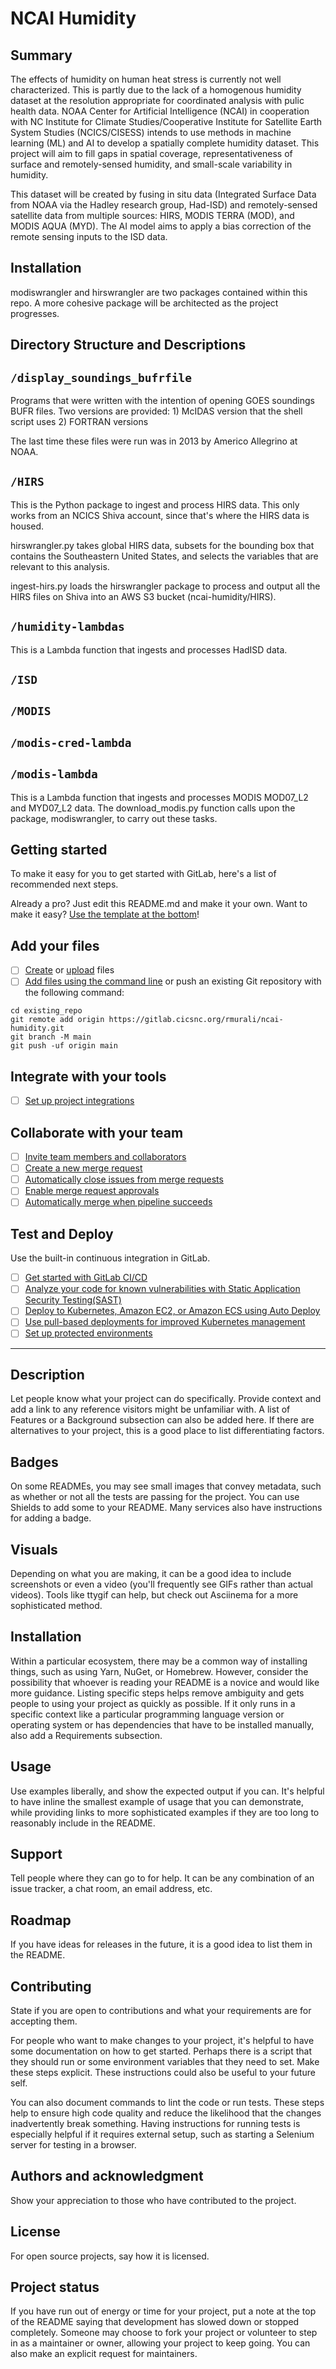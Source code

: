 # NCAI Humidity

## Summary

The effects of humidity on human heat stress is currently not well characterized. This is partly due to the lack of a homogenous humidity dataset at the resolution appropriate for coordinated analysis with pulic health data. NOAA Center for Artificial Intelligence (NCAI) in cooperation with NC Institute for Climate Studies/Cooperative Institute for Satellite Earth System Studies (NCICS/CISESS) intends to use methods in machine learning (ML) and AI to develop a spatially complete humidity dataset. This project will aim to fill gaps in spatial coverage, representativeness of surface and remotely-sensed humidity, and small-scale variability in humidity. 

This dataset will be created by fusing in situ data (Integrated Surface Data from NOAA via the Hadley research group, Had-ISD) and remotely-sensed satellite data from multiple sources: HIRS, MODIS TERRA (MOD), and MODIS AQUA (MYD). The AI model aims to apply a bias correction of the remote sensing inputs to the ISD data. 

## Installation
modiswrangler and hirswrangler are two packages contained within this repo. A more cohesive package will be architected as the project progresses.

## Directory Structure and Descriptions

## `/display_soundings_bufrfile`
Programs that were written with the intention of opening GOES soundings BUFR files. Two versions are provided: 1) McIDAS version that the shell script uses 2) FORTRAN versions

The last time these files were run was in 2013 by Americo Allegrino at NOAA.

## `/HIRS`
This is the Python package to ingest and process HIRS data. This only works from an NCICS Shiva account, since that's where the HIRS data is housed. 

hirswrangler.py takes global HIRS data, subsets for the bounding box that contains the Southeastern United States, and selects the variables that are relevant to this analysis. 

ingest-hirs.py loads the hirswrangler package to process and output all the HIRS files on Shiva into an AWS S3 bucket (ncai-humidity/HIRS).

## `/humidity-lambdas`
This is a Lambda function that ingests and processes HadISD data.

## `/ISD`

## `/MODIS`

## `/modis-cred-lambda`

## `/modis-lambda`
This is a Lambda function that ingests and processes MODIS MOD07_L2 and MYD07_L2 data. The download_modis.py function calls upon the package, modiswrangler, to carry out these tasks.





## Getting started

To make it easy for you to get started with GitLab, here's a list of recommended next steps.

Already a pro? Just edit this README.md and make it your own. Want to make it easy? [Use the template at the bottom](#editing-this-readme)!

## Add your files

- [ ] [Create](https://docs.gitlab.com/ee/user/project/repository/web_editor.html#create-a-file) or [upload](https://docs.gitlab.com/ee/user/project/repository/web_editor.html#upload-a-file) files
- [ ] [Add files using the command line](https://docs.gitlab.com/ee/gitlab-basics/add-file.html#add-a-file-using-the-command-line) or push an existing Git repository with the following command:

```
cd existing_repo
git remote add origin https://gitlab.cicsnc.org/rmurali/ncai-humidity.git
git branch -M main
git push -uf origin main
```

## Integrate with your tools

- [ ] [Set up project integrations](https://gitlab.cicsnc.org/rmurali/ncai-humidity/-/settings/integrations)

## Collaborate with your team

- [ ] [Invite team members and collaborators](https://docs.gitlab.com/ee/user/project/members/)
- [ ] [Create a new merge request](https://docs.gitlab.com/ee/user/project/merge_requests/creating_merge_requests.html)
- [ ] [Automatically close issues from merge requests](https://docs.gitlab.com/ee/user/project/issues/managing_issues.html#closing-issues-automatically)
- [ ] [Enable merge request approvals](https://docs.gitlab.com/ee/user/project/merge_requests/approvals/)
- [ ] [Automatically merge when pipeline succeeds](https://docs.gitlab.com/ee/user/project/merge_requests/merge_when_pipeline_succeeds.html)

## Test and Deploy

Use the built-in continuous integration in GitLab.

- [ ] [Get started with GitLab CI/CD](https://docs.gitlab.com/ee/ci/quick_start/index.html)
- [ ] [Analyze your code for known vulnerabilities with Static Application Security Testing(SAST)](https://docs.gitlab.com/ee/user/application_security/sast/)
- [ ] [Deploy to Kubernetes, Amazon EC2, or Amazon ECS using Auto Deploy](https://docs.gitlab.com/ee/topics/autodevops/requirements.html)
- [ ] [Use pull-based deployments for improved Kubernetes management](https://docs.gitlab.com/ee/user/clusters/agent/)
- [ ] [Set up protected environments](https://docs.gitlab.com/ee/ci/environments/protected_environments.html)

***
## Description
Let people know what your project can do specifically. Provide context and add a link to any reference visitors might be unfamiliar with. A list of Features or a Background subsection can also be added here. If there are alternatives to your project, this is a good place to list differentiating factors.

## Badges
On some READMEs, you may see small images that convey metadata, such as whether or not all the tests are passing for the project. You can use Shields to add some to your README. Many services also have instructions for adding a badge.

## Visuals
Depending on what you are making, it can be a good idea to include screenshots or even a video (you'll frequently see GIFs rather than actual videos). Tools like ttygif can help, but check out Asciinema for a more sophisticated method.

## Installation
Within a particular ecosystem, there may be a common way of installing things, such as using Yarn, NuGet, or Homebrew. However, consider the possibility that whoever is reading your README is a novice and would like more guidance. Listing specific steps helps remove ambiguity and gets people to using your project as quickly as possible. If it only runs in a specific context like a particular programming language version or operating system or has dependencies that have to be installed manually, also add a Requirements subsection.

## Usage
Use examples liberally, and show the expected output if you can. It's helpful to have inline the smallest example of usage that you can demonstrate, while providing links to more sophisticated examples if they are too long to reasonably include in the README.

## Support
Tell people where they can go to for help. It can be any combination of an issue tracker, a chat room, an email address, etc.

## Roadmap
If you have ideas for releases in the future, it is a good idea to list them in the README.

## Contributing
State if you are open to contributions and what your requirements are for accepting them.

For people who want to make changes to your project, it's helpful to have some documentation on how to get started. Perhaps there is a script that they should run or some environment variables that they need to set. Make these steps explicit. These instructions could also be useful to your future self.

You can also document commands to lint the code or run tests. These steps help to ensure high code quality and reduce the likelihood that the changes inadvertently break something. Having instructions for running tests is especially helpful if it requires external setup, such as starting a Selenium server for testing in a browser.

## Authors and acknowledgment
Show your appreciation to those who have contributed to the project.

## License
For open source projects, say how it is licensed.

## Project status
If you have run out of energy or time for your project, put a note at the top of the README saying that development has slowed down or stopped completely. Someone may choose to fork your project or volunteer to step in as a maintainer or owner, allowing your project to keep going. You can also make an explicit request for maintainers.
